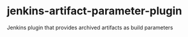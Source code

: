 jenkins-artifact-parameter-plugin
=================================

Jenkins plugin that provides archived artifacts as build parameters